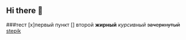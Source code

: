 ## Hi there 👋

###тест
[x]первый пункт
[] второй
**жирный**
*курсивный*
~~зачеркнутый~~
[stepik](https://stepik.org/lesson/1066376/step/2?unit=1076104 "онлайн платформа")

<!--
**pblagodatskiy/pblagodatskiy** is a ✨ _special_ ✨ repository because its `README.md` (this file) appears on your GitHub profile.

Here are some ideas to get you started:

- 🔭 I’m currently working on ...
- 🌱 I’m currently learning ...
- 👯 I’m looking to collaborate on ...
- 🤔 I’m looking for help with ...
- 💬 Ask me about ...
- 📫 How to reach me: ...
- 😄 Pronouns: ...
- ⚡ Fun fact: ...
-->
